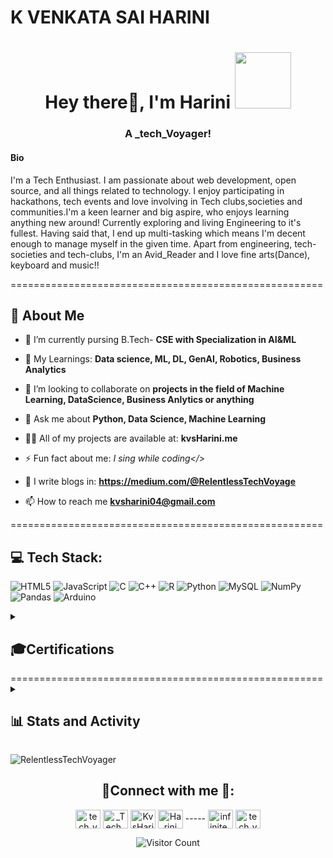 # K VENKATA SAI HARINI
<h1 align="center">Hey there👋, I'm Harini
<img src="https://media.giphy.com/media/bcKmIWkUMCjVm/giphy.gif" width="90"> </h1>
<h3 align="center">A _tech_Voyager!</h3>
<h4>Bio</h4> I'm a Tech Enthusiast. I am passionate about web development, open source, and all things related to technology. I enjoy participating in hackathons, tech events and love involving in Tech clubs,societies and communities.I'm a keen learner and big aspire, who enjoys learning anything new around! Currently exploring and living Engineering to it's fullest. Having said that, I end up multi-tasking which means I'm decent enough to manage myself in the given time. Apart from engineering, tech-societies and tech-clubs, I'm an Avid_Reader and I love fine arts(Dance), keyboard and music!!

======================================================
## 🚀 About Me
-  📜 I’m currently pursing B.Tech- **CSE with Specialization in AI&ML**

- 🔭 My Learnings: **Data science, ML, DL, GenAI, Robotics, Business Analytics**

- 🤝 I’m looking to collaborate on **projects in the field of Machine Learning, DataScience, Business Anlytics or anything**

- 💬 Ask me about **Python, Data Science, Machine Learning**
  
- 👨‍💻 All of my projects are available at: **kvsHarini.me**

- ⚡ Fun fact about me: *I sing while coding</>*

- 📝 I write blogs in: **https://medium.com/@RelentlessTechVoyage**

- 📫 How to reach me **kvsharini04@gmail.com**

======================================================


## 💻 Tech Stack:
![HTML5](https://img.shields.io/badge/html5-%23E34F26.svg?style=for-the-badge&logo=html5&logoColor=white) ![JavaScript](https://img.shields.io/badge/javascript-%23323330.svg?style=for-the-badge&logo=javascript&logoColor=%23F7DF1E)  ![C](https://img.shields.io/badge/c-%2300599C.svg?style=for-the-badge&logo=c&logoColor=white) ![C++](https://img.shields.io/badge/c++-%2300599C.svg?style=for-the-badge&logo=c%2B%2B&logoColor=white)  ![R](https://img.shields.io/badge/r-%23276DC3.svg?style=for-the-badge&logo=r&logoColor=white) ![Python](https://img.shields.io/badge/python-3670A0?style=for-the-badge&logo=python&logoColor=ffdd54) ![MySQL](https://img.shields.io/badge/mysql-%2300f.svg?style=for-the-badge&logo=mysql&logoColor=white) ![NumPy](https://img.shields.io/badge/numpy-%23013243.svg?style=for-the-badge&logo=numpy&logoColor=white) ![Pandas](https://img.shields.io/badge/pandas-%23150458.svg?style=for-the-badge&logo=pandas&logoColor=white) ![Arduino](https://img.shields.io/badge/Arduino-00979D?style=flat&logo=arduino&logoColor=white) 
<br> 

<details> 
  <summary><h2>🎓Certifications</h2></summary>
</details>
======================================================


<details> 
  <summary><h2>📊 Stats and Activity</h2></summary>

![My GitHub stats](https://github-readme-stats.vercel.app/api?username=RelentlessTechVoyager&show_icons=true&theme=transparent)
<p align="left"><img align="center" src="https://github-readme-stats.vercel.app/api/top-langs?username=RelentlessTechVoyager&show_icons=true&locale=en&layout=compact" alt="RelentlessTechVoyager" /></p>
</details>
<p><img align="center" src="https://github-readme-streak-stats.herokuapp.com/?user=RelentlessTechVoyager&" alt="RelentlessTechVoyager" /></p>

<h2 align="center">📲Connect with me 🤝:</h2>

<p align="center">
<a href="https://dev.to/tech_voyager" target="blank"><img align="center" src="https://dev-to-uploads.s3.amazonaws.com/uploads/logos/resized_logo_UQww2soKuUsjaOGNB38o.png" alt="tech_voyager" height="30" width="40" /></a>
<a href="https://x.com/_Tech_Voyager" target="blank"><img align="center" src="https://about.twitter.com/content/dam/about-twitter/en/brand-toolkit/brand-download-img-1.jpg.twimg.1920.jpg" alt="_Tech_Voyager" height="30" width="40" /></a>
<a href="http://www.linkedin.com/in/kvsharini" target="blank"><img align="center" src="https://cdn-icons-png.flaticon.com/512/174/174857.png" alt="KvsHarini" height="30" width="40" /></a>
<a href="http://discordapp.com/users/1069992998705827841" target="blank"><img align="center" src="https://static-00.iconduck.com/assets.00/discord-icon-2048x2048-nnt62s2u.png" alt="Harini on discord" height="30" width="40" /></a>
-----
<a href="https://www.kaggle.com/infiniteexplorer" target="blank"><img align="center" src="https://dev-to-uploads.s3.amazonaws.com/uploads/logos/resized_logo_UQww2soKuUsjaOGNB38o.png" alt="infinite_explorer" height="30" width="40" /></a>
<a href="http://medium.com/@RelentlessTechVoyage" target="blank"><img align="center" src="https://dev-to-uploads.s3.amazonaws.com/uploads/logos/resized_logo_UQww2soKuUsjaOGNB38o.png" alt="tech_voyager"height="30" width="40" /></a>
</p>
<div align="center">
  
![Visitor Count](https://profile-counter.glitch.me/RelentlessTechVoyager/count.svg)

</div>
